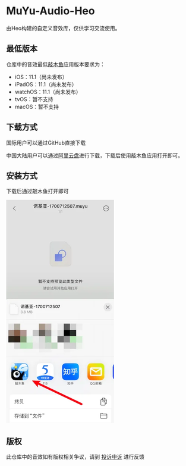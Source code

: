 # MuYu-Audio-Heo

由Heo构建的自定义音效库，仅供学习交流使用。

## 最低版本

仓库中的音效最低[敲木鱼](https://apps.apple.com/cn/app/%E6%95%B2%E6%9C%A8%E9%B1%BC/id6443798663)应用版本要求为：

- iOS：11.1（尚未发布）
- iPadOS：11.1（尚未发布）
- watchOS：11.1（尚未发布）
- tvOS：暂不支持
- macOS：暂不支持

## 下载方式

国际用户可以通过GitHub直接下载

中国大陆用户可以通过[阿里云盘](https://www.alipan.com/s/Lt8YEw3p4jd)进行下载，下载后使用敲木鱼应用打开即可。

## 安装方式

下载后通过敲木鱼打开即可

![](/img/aliyunpan.webp)

## 版权

此仓库中的音效如有版权相关争议，请到 [投诉申诉](https://wj.qq.com/s2/13520609/9410/) 进行反馈